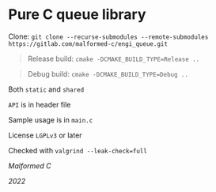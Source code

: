 # **Pure C** queue library

Clone: `git clone --recurse-submodules --remote-submodules https://gitlab.com/malformed-c/engi_queue.git`

> Release build: `cmake -DCMAKE_BUILD_TYPE=Release ..`

> Debug build: `cmake -DCMAKE_BUILD_TYPE=Debug ..`

Both `static` and `shared`

`API` is in header file

Sample usage is in `main.c`

License `LGPLv3` or later

Checked with `valgrind --leak-check=full`

*Malformed C*

*2022*
